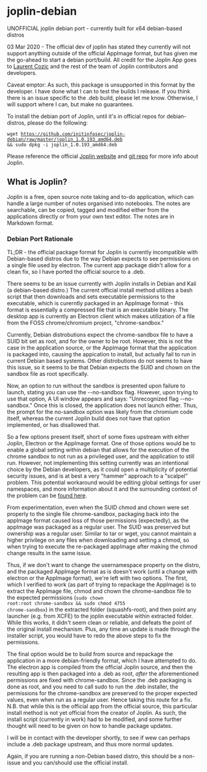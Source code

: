 # joplin-debian

UNOFFICIAL joplin debian port - currently built for x64 debian-based distros

03 Mar 2020 - The official dev of joplin has stated they currently will not support anything outside of the official AppImage format, but has given me the go-ahead to start a debian port/build. All credit for the Joplin App goes to [Laurent Cozic](https://github.com/laurent22) and the rest of the team of Joplin contributors and developers.

Caveat emptor: As such, this package is unsupported in this format by the developer. I have done what I can to test the builds I release. If you think there is an issue specific to the .deb build, please let me know. Otherwise, I will support where I can, but make no guarantees. 

To install the debian port of Joplin, until it's in official repos for debian-distros, please do the following:


<code>wget https://github.com/initinfosec/joplin-debian/raw/master/joplin_1.0.193_amd64.deb && sudo dpkg -i joplin_1.0.193_amd64.deb</code>

Please reference the official [Joplin website](https://joplinapp.org/) and [git repo](https://github.com/laurent22/joplin) for more info about Joplin.


## What is Joplin?

Joplin is a free, open source note taking and to-do application, which can handle a large number of notes organised into notebooks. The notes are searchable, can be copied, tagged and modified either from the applications directly or from your own text editor. The notes are in Markdown format.


### Debian Port Rationale

TL;DR - the official package format for Joplin is currently incompatible with Debian-based distros due to the way Debian expects to see permissions on a single file used by electron. The current app package didn't allow for a clean fix, so I have ported the official source to a .deb.



There seems to be an issue currently with Joplin installs in Debian and Kali (a debian-based distro.) The current official install method utilizes a bash script that then downloads and sets executable permissions to the executable, which is curerntly packaged in an AppImage format - this format is essentially a compressed file that is an executable binary. The desktop app is currently an Electron client which makes utilization of a file from the FOSS chrome/chromium project, "chrome-sandbox."

Currently, Debian distrobutions expect the chrome-sandbox file to have a SUID bit set as root, and for the owner to be root. However, this is not the case in the application source, or the AppImage format that the application is packaged into, causing the appication to install, but actually fail to run in current Debian based systems. Other distrobutions do not seems to have this issue, so it seems to be that Debian expects the SUID and chown on the sandbox file as root specifically.

Now, an option to run without the sandbox is presented upon failure to launch, stating you can use the --no-sandbox flag. However, upon trying to use that option, A UI window appears and says: "Unrecognized flag --no-sandbox." Once this is closed, the application does not launch either. Thus, the prompt for the no-sandbox option was likely from the chromium code itself, whereas the current Joplin build does not have that option implemented, or has disallowed that.

So a few options present itself, short of some fixes upstream with either Joplin, Electron or the AppImage format. One of those options would be to enable a global setting within debian that allows for the execution of the chrome sandbox to not run as a privileged user, and the application to still run. However, not implementing this setting currently was an intentional choice by the Debian developers, as it could open a multiplicity of potential security issues, and is at best a very "hammer" approach to a "scalpel" problem. This potential workaround would be editing global settings for user namespaces, and more information about it and the surrounding context of the problem can be [found here](https://github.com/electron/electron/issues/17972).

From experimentation, even when the SUID chmod and chown were set properly to the single file chrome-sandbox, packaging back into the appImage format caused loss of those permissions (expectedly), as the appImage was packaged as a regular user. The SUID was preserved but ownership was a regular user. Similar to tar or wget, you cannot maintain a higher privilege on any files when downloading and setting a chmod, so when trying to execute the re-packaged appImage after making the chmod change results in the same issue.

Thus, if we don't want to change the usernamespace property on the distro, and the packaged AppImage format as is doesn't work (until a change with electron or the AppImage format), we're left with two options. The first, which I verified to work (as part of trying to repackage the AppImage) is to extract the AppImage file, chmod and chown the chrome-sandbox file to the expected permissions (<code>sudo chown root:root chrome-sandbox && sudo chmod 4755 chrome-sandbox</code>) in the extracted folder (squashfs-root), and then point any launcher (e.g. from XCFE) to the joplin executable within extracted folder. While this works, it didn't seem clean or reliable, and defeats the point of the original install mechanism. Plus, any time an update is made through the installer script, you would have to redo the above steps to fix the permissions. 

The final option would be to build from source and repackage the application in a more debian-friendly format, which I have attempted to do. The electron app is compiled from the official Joplin source, and then the resulting app is then packaged into a .deb as root, *after* the aforementioned permissions are fixed with chrome-sandbox. Since the .deb packaging is done as root, and you need to call sudo to run the .deb installer, the permissions for the chrome-sandbox are preserved to the proper expected values, even when run as a regular user. Hence taking this route for a fix. N.B. that while this is the official app from the official source, this particular install method is not yet official from the creator of Joplin. As such, the install script (currently in work) had to be modified, and some further thought will need to be given on how to handle package updates.

I will be in contact with the developer shortly, to see if wew can perhaps include a .deb package upstream, and thus more normal updates.

Again, if you are running a non-Debian based distro, this should be a non-issue and you can/should use the official install.

